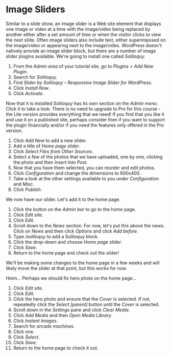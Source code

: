 # Image Sliders

Similar to a slide show, an image slider is a Web site element that displays one image or video at a time with the image/video being replaced by another either after a set amount of time or when the visitor clicks to view the next slide. Often image sliders also include text, either superimposed on the image/video or appearing next to the image/video. WordPress doesn't natively provide an image slider block, but there are a number of image slider plugins available. We're going to install one called _Soliloquy_.

1. From the _Admin area_ of your tutorial site, go to _Plugins > Add New Plugin_.
2. Search for _Soliloquy_.
3. Find _Slider by Soliloquy – Responsive Image Slider for WordPress_.
4. Click _Install Now_.
5. Click _Activate_.

Now that it is installed _Soliloquy_ has its own section on the _Admin menu_. Click it to take a look. There is no need to upgrade to Pro for this course - the Lite version provides everything that we need! If you find that you like it and use it on a published site, perhaps consider then if you want to support the plugin financially and/or if you need the features only offered in the Pro version.

1. Click _Add New_ to add a new slider.
2. Add a title of _Home page slider_.
3. Click _Select Files from Other Sources_.
4. Select a few of the photos that we have uploaded, one by one, clicking the photo and then _Insert Into Post_.
5. Now that you have them selected, you can reorder and edit photos.
6. Click _Configuration_ and change the dimensions to 600x400.
7. Take a look at the other settings available to you under _Configuration_ and _Misc_.
8. Click _Publish_.

We now have our slider. Let's add it to the home page.

1. Click the button on the _Admin bar_ to go to the home page.
2. Click _Edit site_.
3. Click _Edit_.
4. Scroll down to the _News_ section. For now, let's put this above the news. Click on _News_ and then click _Options_ and click _Add before_.
5. Type _/soliloquy_ to add a Soliloquy block.
6. Click the drop-down and choose _Home page slider_.
7. Click _Save_.
8. Return to the home page and check out the slider!

We'll be making some changes to the home page in a few weeks and will likely move the slider at that point, but this works for now.

Hmm... Perhaps we should fix hero photo on the home page...

1. Click _Edit site_.
2. Click _Edit_.
3. Click the hero photo and ensure that the _Cover_ is selected. If not, repeatedly click the _Select [parent]_ button until the _Cover_ is selected.
4. Scroll down in the _Settings_ pane and click _Clear Media_.
5. Click _Add Media_ and then _Open Media Library_.
6. Click _Instant Images_.
7. Search for _arcade machines_.
8. Click one.
9. Click _Select_.
10. Click _Save_.
11. Return to the home page to check it out.
